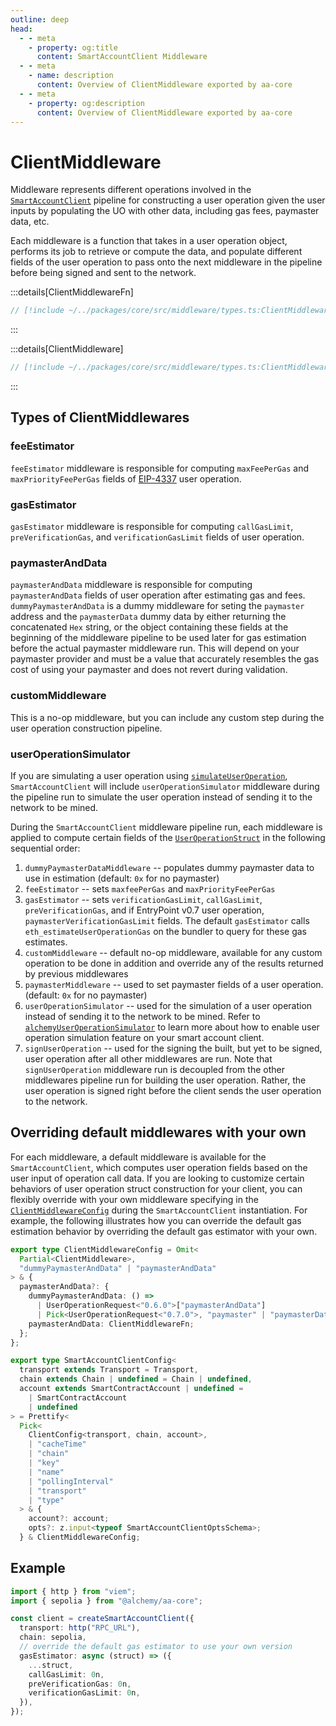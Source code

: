 ```yaml
---
outline: deep
head:
  - - meta
    - property: og:title
      content: SmartAccountClient Middleware
  - - meta
    - name: description
      content: Overview of ClientMiddleware exported by aa-core
  - - meta
    - property: og:description
      content: Overview of ClientMiddleware exported by aa-core
---
```


# ClientMiddleware

Middleware represents different operations involved in the [`SmartAccountClient`](/packages/aa-core/smart-account-client/) pipeline for constructing a user operation given the user inputs by populating the UO with other data, including gas fees, paymaster data, etc.

Each middleware is a function that takes in a user operation object, performs its job to retrieve or compute the data, and populate different fields of the user operation to pass onto the next middleware in the pipeline before being signed and sent to the network.

:::details[ClientMiddlewareFn]

```ts
// [!include ~/../packages/core/src/middleware/types.ts:ClientMiddlewareFn]
```

:::

:::details[ClientMiddleware]

```ts
// [!include ~/../packages/core/src/middleware/types.ts:ClientMiddleware]
```

:::

## Types of ClientMiddlewares

### feeEstimator

`feeEstimator` middleware is responsible for computing `maxFeePerGas` and `maxPriorityFeePerGas` fields of [EIP-4337](https://eips.ethereum.org/EIPS/eip-4337#specification) user operation.

### gasEstimator

`gasEstimator` middleware is responsible for computing `callGasLimit`, `preVerificationGas`, and `verificationGasLimit` fields of user operation.

### paymasterAndData

`paymasterAndData` middleware is responsible for computing `paymasterAndData` fields of user operation after estimating gas and fees. `dummyPaymasterAndData` is a dummy middleware for seting the `paymaster` address and the `paymasterData` dummy data by either returning the concatenated `Hex` string, or the object containing these fields at the beginning of the middleware pipeline to be used later for gas estimation before the actual paymaster middleware run. This will depend on your paymaster provider and must be a value that accurately resembles the gas cost of using your paymaster and does not revert during validation.

### customMiddleware

This is a no-op middleware, but you can include any custom step during the user operation construction pipeline.

### userOperationSimulator

If you are simulating a user operation using [`simulateUserOperation`](/packages/aa-alchemy/smart-account-client/actions/simulateUserOperation.md), `SmartAccountClient` will include `userOperationSimulator` middleware during the pipeline run to simulate the user operation instead of sending it to the network to be mined.

During the `SmartAccountClient` middleware pipeline run, each middleware is applied to compute certain fields of the [`UserOperationStruct`](/resources/types#useroperationstruct) in the following sequential order:

1. `dummyPaymasterDataMiddleware` -- populates dummy paymaster data to use in estimation (default: `0x` for no paymaster)
2. `feeEstimator` -- sets `maxfeePerGas` and `maxPriorityFeePerGas`
3. `gasEstimator` -- sets `verificationGasLimit`, `callGasLimit`, `preVerificationGas`, and if EntryPoint v0.7 user operation, `paymasterVerificationGasLimit` fields. The default `gasEstimator` calls `eth_estimateUserOperationGas` on the bundler to query for these gas estimates.
4. `customMiddleware` -- default no-op middleware, available for any custom operation to be done in addition and override any of the results returned by previous middlewares
5. `paymasterMiddleware` -- used to set paymaster fields of a user operation. (default: `0x` for no paymaster)
6. `userOperationSimulator` -- used for the simulation of a user operation instead of sending it to the network to be mined. Refer to [`alchemyUserOperationSimulator`](/packages/aa-alchemy/middleware/alchemyUserOperationSimulator) to learn more about how to enable user operation simulation feature on your smart account client.
7. `signUserOperation` -- used for the signing the built, but yet to be signed, user operation after all other middlewares are run. Note that `signUserOperation` middleware run is decoupled from the other middlewares pipeline run for building the user operation. Rather, the user operation is signed right before the client sends the user operation to the network.

## Overriding default middlewares with your own

For each middleware, a default middleware is available for the `SmartAccountClient`, which computes user operation fields based on the user input of operation call data. If you are looking to customize certain behaviors of user operation struct construction for your client, you can flexibly override with your own middleware specifying in the [`ClientMiddlewareConfig`](/resources/types.md#clientmiddlewareconfig) during the `SmartAccountClient` instantiation. For example, the following illustrates how you can override the default gas estimation behavior by overriding the default gas estimator with your own.

```ts
export type ClientMiddlewareConfig = Omit<
  Partial<ClientMiddleware>,
  "dummyPaymasterAndData" | "paymasterAndData"
> & {
  paymasterAndData?: {
    dummyPaymasterAndData: () =>
      | UserOperationRequest<"0.6.0">["paymasterAndData"]
      | Pick<UserOperationRequest<"0.7.0">, "paymaster" | "paymasterData">;
    paymasterAndData: ClientMiddlewareFn;
  };
};

export type SmartAccountClientConfig<
  transport extends Transport = Transport,
  chain extends Chain | undefined = Chain | undefined,
  account extends SmartContractAccount | undefined =
    | SmartContractAccount
    | undefined
> = Prettify<
  Pick<
    ClientConfig<transport, chain, account>,
    | "cacheTime"
    | "chain"
    | "key"
    | "name"
    | "pollingInterval"
    | "transport"
    | "type"
  > & {
    account?: account;
    opts?: z.input<typeof SmartAccountClientOptsSchema>;
  } & ClientMiddlewareConfig;
```

## Example

```ts
import { http } from "viem";
import { sepolia } from "@alchemy/aa-core";

const client = createSmartAccountClient({
  transport: http("RPC_URL"),
  chain: sepolia,
  // override the default gas estimator to use your own version
  gasEstimator: async (struct) => ({
    ...struct,
    callGasLimit: 0n,
    preVerificationGas: 0n,
    verificationGasLimit: 0n,
  }),
});
```
